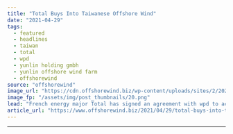 ```yaml
---
title: "Total Buys Into Taiwanese Offshore Wind"
date: "2021-04-29"
tags: 
  - featured
  - headlines
  - taiwan
  - total
  - wpd
  - yunlin holding gmbh
  - yunlin offshore wind farm
  - offshorewind
source: "offshorewind"
image_url: "https://cdn.offshorewind.biz/wp-content/uploads/sites/2/2021/04/29102503/Siemens-Gamesa_First-wind-turbine-at-Yunlin-OWF1.png"
image_fp: "/assets/img/post_thumbnails/20.png"
lead: "French energy major Total has signed an agreement with wpd to acquire a 23"
article_url: "https://www.offshorewind.biz/2021/04/29/total-buys-into-taiwanese-offshore-wind/"
---
```


---
